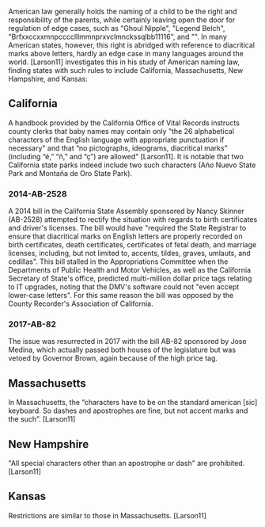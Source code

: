 American law generally holds the naming of a child to be the right and
responsibility of the parents, while certainly leaving open the door for
regulation of edge cases, such as "Ghoul Nipple", "Legend Belch",
"Brfxxccxxmnpcccclllmmnprxvclmnckssqlbb11116", and "". In many American states,
however, this right is abridged with reference to diacritical marks above
letters, hardly an edge case in many languages around the world. [Larson11]
investigates this in his study of American naming law, finding states with such
rules to include California, Massachusetts, New Hampshire, and Kansas:

## California

A handbook provided by the California Office of Vital Records instructs county
clerks that baby names may contain only "the 26 alphabetical characters of the
English language with appropriate punctuation if necessary" and that “no
pictographs, ideograms, diacritical marks” (including “é,” “ñ,” and “ç”) are
allowed" [Larson11]. It is notable that two California state parks indeed
include two such characters (Año Nuevo State Park and Montaña de Oro State
Park).

### 2014-AB-2528

A 2014 bill in the California State Assembly sponsored by Nancy Skinner
(AB-2528) attempted to rectify the situation with regards to birth certificates
and driver's licenses. The bill would have "required the State Registrar to
ensure that diacritical marks on English letters are properly recorded on birth
certificates, death certificates, certificates of fetal death, and marriage
licenses, including, but not limited to, accents, tildes, graves, umlauts, and
cedillas". This bill stalled in the Appropriations Committee when the
Departments of Public Health and Motor Vehicles, as well as the California
Secretary of State's office, predicted multi-million dollar price tags relating
to IT upgrades, noting that the DMV's software could not "even accept lower-case
letters". For this same reason the bill was opposed by the County Recorder's
Association of California.

### 2017-AB-82

The issue was resurrected in 2017 with the bill AB-82 sponsored by Jose Medina,
which actually passed both houses of the legislature but was vetoed by Governor
Brown, again because of the high price tag.

## Massachusetts

In Massachusetts, the “characters have to be on the standard american [sic]
keyboard. So dashes and apostrophes are fine, but not accent marks and the
such”. [Larson11]

## New Hampshire

"All special characters other than an apostrophe or dash" are prohibited.
[Larson11]

## Kansas

Restrictions are similar to those in Massachusetts. [Larson11]
